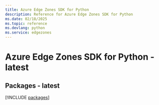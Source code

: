```yaml
---
title: Azure Edge Zones SDK for Python
description: Reference for Azure Edge Zones SDK for Python
ms.date: 02/18/2025
ms.topic: reference
ms.devlang: python
ms.service: edgezones
---
```

# Azure Edge Zones SDK for Python - latest
## Packages - latest
[!INCLUDE [packages](edge-zones-index.md)]